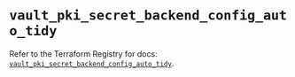 # `vault_pki_secret_backend_config_auto_tidy`

Refer to the Terraform Registry for docs: [`vault_pki_secret_backend_config_auto_tidy`](https://registry.terraform.io/providers/hashicorp/vault/4.8.0/docs/resources/pki_secret_backend_config_auto_tidy).

